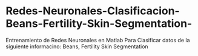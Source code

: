 # Redes-Neuronales-Clasificacion-Beans-Fertility-Skin-Segmentation-
Entrenamiento de Redes Neuronales en Matlab Para Clasificar datos de la siguiente informacino: Beans, Fertility Skin Segmentation
